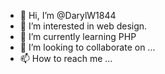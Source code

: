- 👋 Hi, I’m @DarylW1844
- 👀 I’m interested in web design. 
- 🌱 I’m currently learning PHP
- 💞️ I’m looking to collaborate on ...
- 📫 How to reach me ...

<!---
DarylW1844/DarylW1844 is a ✨ special ✨ repository because its `README.md` (this file) appears on your GitHub profile.
You can click the Preview link to take a look at your changes.
--->
